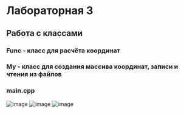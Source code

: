 # Лабораторная 3
## Работа с классами
### Func - класс для расчёта координат 
### My - класс для создания массива координат, записи и чтения из файлов
### main.cpp
![image](./i1.png)
![image](./info.png)
![image](./i2.png)
